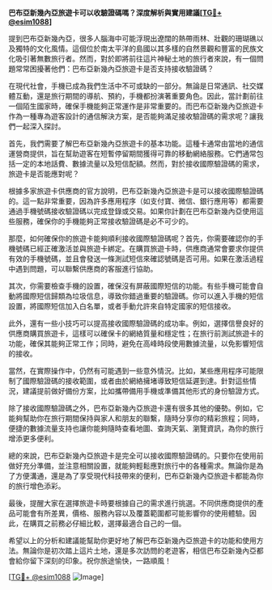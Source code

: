 **巴布亞新幾內亞旅遊卡可以收驗證碼嗎？深度解析與實用建議[[TG💪+ @esim1088](https://t.me/s/esim1088)]**

提到巴布亞新幾內亞，很多人腦海中可能浮現出遼闊的熱帶雨林、壯觀的珊瑚礁以及獨特的文化風情。這個位於南太平洋的島國以其多樣的自然景觀和豐富的民族文化吸引著無數旅行者。然而，對於即將前往這片神秘土地的旅行者來說，有一個問題常常困擾著他們：巴布亞新幾內亞旅遊卡是否支持接收驗證碼？

在現代社會，手機已成為我們生活中不可或缺的一部分。無論是日常通訊、社交媒體互動，還是旅行期間的導航、預約，手機都扮演著重要角色。因此，當計劃前往一個陌生國家時，確保手機能夠正常運作是非常重要的。而巴布亞新幾內亞旅遊卡作為一種專為遊客設計的通信解決方案，是否能夠滿足接收驗證碼的需求呢？讓我們一起深入探討。

首先，我們需要了解巴布亞新幾內亞旅遊卡的基本功能。這種卡通常由當地的通信運營商提供，旨在幫助遊客在短暫停留期間獲得可靠的移動網絡服務。它們通常包括一定的本地話費、數據流量以及短信配額。然而，對於接收國際驗證碼的需求，旅遊卡是否能應對呢？

根據多家旅遊卡供應商的官方說明，巴布亞新幾內亞旅遊卡是可以接收國際驗證碼的。這一點非常重要，因為許多應用程序（如支付寶、微信、銀行應用等）都需要通過手機號碼接收驗證碼以完成登錄或交易。如果你計劃在巴布亞新幾內亞使用這些服務，確保你的手機能夠正常接收驗證碼是必不可少的。

那麼，如何確保你的旅遊卡能夠順利接收國際驗證碼呢？首先，你需要確認你的手機號碼已經正確激活並與旅遊卡綁定。在購買旅遊卡時，供應商通常會要求你提供有效的手機號碼，並且會發送一條測試短信來確認號碼是否可用。如果在激活過程中遇到問題，可以聯繫供應商的客服進行協助。

其次，你需要檢查手機的設置，確保沒有屏蔽國際短信的功能。有些手機可能會自動將國際短信歸類為垃圾信息，導致你錯過重要的驗證碼。你可以進入手機的短信設置，將國際短信加入白名單，或者手動允許來自特定國家的短信接收。

此外，還有一些小技巧可以提高接收國際驗證碼的成功率。例如，選擇信譽良好的供應商購買旅遊卡，這樣可以確保卡的網絡質量和穩定性；在旅行前測試旅遊卡的功能，確保其能夠正常工作；同時，避免在高峰時段使用數據流量，以免影響短信的接收。

當然，在實際操作中，仍然有可能遇到一些意外情況。比如，某些應用程序可能限制了國際驗證碼的接收範圍，或者由於網絡擁堵導致短信延遲到達。針對這些情況，建議提前做好備份方案，比如攜帶備用手機或準備其他形式的身份驗證方式。

除了接收國際驗證碼之外，巴布亞新幾內亞旅遊卡還有很多其他的優勢。例如，它能夠幫助你在旅行期間保持與家人和朋友的聯繫，隨時分享你的精彩旅程；同時，便捷的數據流量支持也讓你能夠隨時查看地圖、查詢天氣、瀏覽資訊，為你的旅行增添更多便利。

總的來說，巴布亞新幾內亞旅遊卡是完全可以接收國際驗證碼的。只要你在使用前做好充分準備，並注意相關設置，就能夠輕鬆應對旅行中的各種需求。無論你是為了方便溝通，還是為了享受現代科技帶來的便利，巴布亞新幾內亞旅遊卡都能為你的旅行增色添彩。

最後，提醒大家在選擇旅遊卡時要根據自己的需求進行挑選。不同供應商提供的產品可能會有所差異，價格、服務內容以及覆蓋範圍都可能影響你的使用體驗。因此，在購買之前務必仔細比較，選擇最適合自己的一個。

希望以上的分析和建議能幫助你更好地了解巴布亞新幾內亞旅遊卡的功能和使用方法。無論你是初次踏上這片土地，還是多次訪問的老遊客，相信巴布亞新幾內亞都會給你留下深刻的印象。祝你旅途愉快，一路順風！

[[TG💪+ @esim1088](https://t.me/s/esim1088) ![Image](https://i.postimg.cc/4NQfJmqS/Snipaste-2025-05-13-00-14-12.png)]